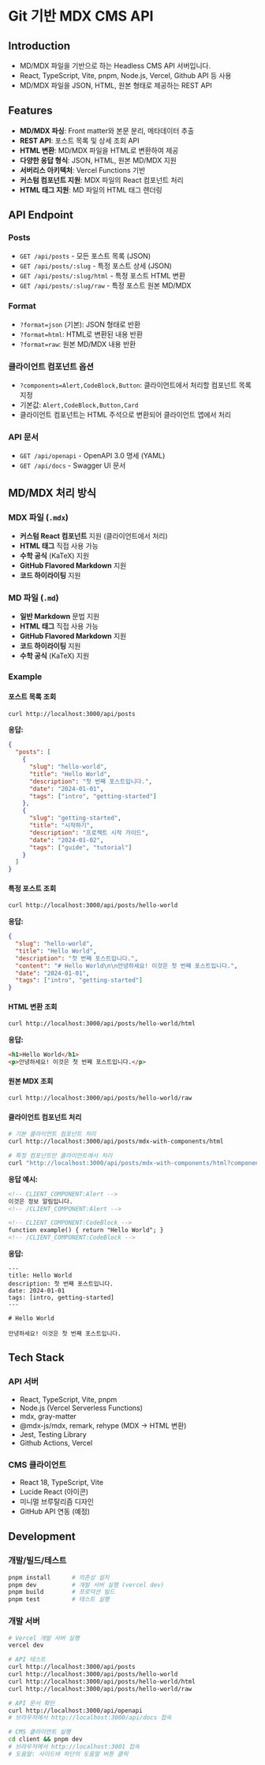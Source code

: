 # Git 기반 MDX CMS API

## Introduction

- MD/MDX 파일을 기반으로 하는 Headless CMS API 서버입니다.
- React, TypeScript, Vite, pnpm, Node.js, Vercel, Github API 등 사용
- MD/MDX 파일을 JSON, HTML, 원본 형태로 제공하는 REST API

## Features

- **MD/MDX 파싱**: Front matter와 본문 분리, 메타데이터 추출
- **REST API**: 포스트 목록 및 상세 조회 API
- **HTML 변환**: MD/MDX 파일을 HTML로 변환하여 제공
- **다양한 응답 형식**: JSON, HTML, 원본 MD/MDX 지원
- **서버리스 아키텍처**: Vercel Functions 기반
- **커스텀 컴포넌트 지원**: MDX 파일의 React 컴포넌트 처리
- **HTML 태그 지원**: MD 파일의 HTML 태그 렌더링

## API Endpoint

### Posts

- `GET /api/posts` - 모든 포스트 목록 (JSON)
- `GET /api/posts/:slug` - 특정 포스트 상세 (JSON)
- `GET /api/posts/:slug/html` - 특정 포스트 HTML 변환
- `GET /api/posts/:slug/raw` - 특정 포스트 원본 MD/MDX

### Format

- `?format=json` (기본): JSON 형태로 반환
- `?format=html`: HTML로 변환된 내용 반환
- `?format=raw`: 원본 MD/MDX 내용 반환

### 클라이언트 컴포넌트 옵션

- `?components=Alert,CodeBlock,Button`: 클라이언트에서 처리할 컴포넌트 목록 지정
- 기본값: `Alert,CodeBlock,Button,Card`
- 클라이언트 컴포넌트는 HTML 주석으로 변환되어 클라이언트 앱에서 처리

### API 문서

- `GET /api/openapi` - OpenAPI 3.0 명세 (YAML)
- `GET /api/docs` - Swagger UI 문서

## MD/MDX 처리 방식

### MDX 파일 (`.mdx`)

- **커스텀 React 컴포넌트** 지원 (클라이언트에서 처리)
- **HTML 태그** 직접 사용 가능
- **수학 공식** (KaTeX) 지원
- **GitHub Flavored Markdown** 지원
- **코드 하이라이팅** 지원

### MD 파일 (`.md`)

- **일반 Markdown** 문법 지원
- **HTML 태그** 직접 사용 가능
- **GitHub Flavored Markdown** 지원
- **코드 하이라이팅** 지원
- **수학 공식** (KaTeX) 지원

### Example

#### 포스트 목록 조회

```bash
curl http://localhost:3000/api/posts
```

**응답:**

```json
{
  "posts": [
    {
      "slug": "hello-world",
      "title": "Hello World",
      "description": "첫 번째 포스트입니다.",
      "date": "2024-01-01",
      "tags": ["intro", "getting-started"]
    },
    {
      "slug": "getting-started",
      "title": "시작하기",
      "description": "프로젝트 시작 가이드",
      "date": "2024-01-02",
      "tags": ["guide", "tutorial"]
    }
  ]
}
```

#### 특정 포스트 조회

```bash
curl http://localhost:3000/api/posts/hello-world
```

**응답:**

```json
{
  "slug": "hello-world",
  "title": "Hello World",
  "description": "첫 번째 포스트입니다.",
  "content": "# Hello World\n\n안녕하세요! 이것은 첫 번째 포스트입니다.",
  "date": "2024-01-01",
  "tags": ["intro", "getting-started"]
}
```

#### HTML 변환 조회

```bash
curl http://localhost:3000/api/posts/hello-world/html
```

**응답:**

```html
<h1>Hello World</h1>
<p>안녕하세요! 이것은 첫 번째 포스트입니다.</p>
```

#### 원본 MDX 조회

```bash
curl http://localhost:3000/api/posts/hello-world/raw
```

#### 클라이언트 컴포넌트 처리

```bash
# 기본 클라이언트 컴포넌트 처리
curl http://localhost:3000/api/posts/mdx-with-components/html

# 특정 컴포넌트만 클라이언트에서 처리
curl "http://localhost:3000/api/posts/mdx-with-components/html?components=Alert,CodeBlock"
```

**응답 예시:**

```html
<!-- CLIENT_COMPONENT:Alert -->
이것은 정보 알림입니다.
<!-- /CLIENT_COMPONENT:Alert -->

<!-- CLIENT_COMPONENT:CodeBlock -->
function example() { return "Hello World"; }
<!-- /CLIENT_COMPONENT:CodeBlock -->
```

**응답:**

```mdx
---
title: Hello World
description: 첫 번째 포스트입니다.
date: 2024-01-01
tags: [intro, getting-started]
---

# Hello World

안녕하세요! 이것은 첫 번째 포스트입니다.
```

## Tech Stack

### API 서버

- React, TypeScript, Vite, pnpm
- Node.js (Vercel Serverless Functions)
- mdx, gray-matter
- @mdx-js/mdx, remark, rehype (MDX → HTML 변환)
- Jest, Testing Library
- Github Actions, Vercel

### CMS 클라이언트

- React 18, TypeScript, Vite
- Lucide React (아이콘)
- 미니멀 브루탈리즘 디자인
- GitHub API 연동 (예정)

## Development

### 개발/빌드/테스트

```bash
pnpm install      # 의존성 설치
pnpm dev          # 개발 서버 실행 (vercel dev)
pnpm build        # 프로덕션 빌드
pnpm test         # 테스트 실행
```

### 개발 서버

```bash
# Vercel 개발 서버 실행
vercel dev

# API 테스트
curl http://localhost:3000/api/posts
curl http://localhost:3000/api/posts/hello-world
curl http://localhost:3000/api/posts/hello-world/html
curl http://localhost:3000/api/posts/hello-world/raw

# API 문서 확인
curl http://localhost:3000/api/openapi
# 브라우저에서 http://localhost:3000/api/docs 접속

# CMS 클라이언트 실행
cd client && pnpm dev
# 브라우저에서 http://localhost:3001 접속
# 도움말: 사이드바 하단의 도움말 버튼 클릭
```
